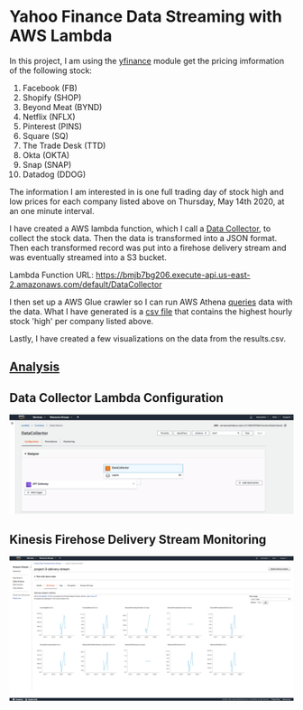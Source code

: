 # Yahoo Finance Data Streaming with AWS Lambda

In this project, I am using the [yfinance](https://pypi.org/project/yfinance/) module get the pricing imformation of the following stock:

1. Facebook (FB)
2. Shopify (SHOP)
3. Beyond Meat (BYND)
4. Netflix (NFLX)
5. Pinterest (PINS)
6. Square (SQ)
7. The Trade Desk (TTD)
8. Okta (OKTA)
9. Snap (SNAP)
10. Datadog (DDOG)

The information I am interested in is one full trading day of stock high and low prices for each company listed above on Thursday, May 14th 2020, at an one minute interval.

I have created a AWS lambda function, which I call a [Data Collector](data_collector.py), to collect the stock data. Then the data is transformed into a JSON format. Then each transformed record was put into a firehose delivery stream and was eventually streamed into a S3 bucket.

Lambda Function URL: https://bmjb7bg206.execute-api.us-east-2.amazonaws.com/default/DataCollector

I then set up a AWS Glue crawler so I can run AWS Athena [queries](query.sql) data with the data. What I have generated is a [csv file](results.csv) that contains the highest hourly stock 'high' per company listed above.

Lastly, I have created a few visualizations on the data from the results.csv.

## [Analysis](Analysis.ipynb)

## Data Collector Lambda Configuration

<img src='assets/aws_lambda_config.png'/>

## Kinesis Firehose Delivery Stream Monitoring

<img src='assets/kinesis_firehose_delivery_stream.png'/>
